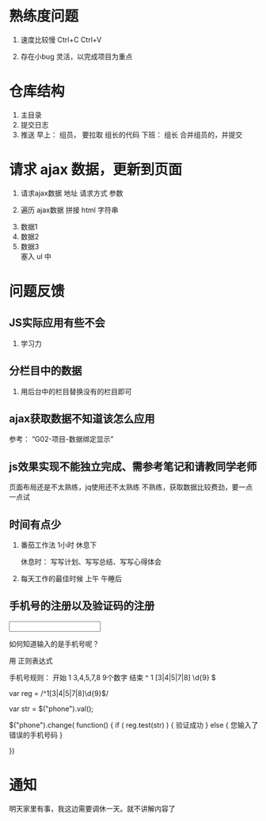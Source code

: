 

# 熟练度问题
1. 速度比较慢
	Ctrl+C   Ctrl+V

2. 存在小bug
	灵活，以完成项目为重点

# 仓库结构
1. 主目录
2. 提交日志
3. 推送
	早上： 组员， 要拉取 组长的代码
	下班： 组长 合并组员的，并提交

# 请求 ajax 数据，更新到页面

1. 请求ajax数据 
	地址
	请求方式
	参数

2. 遍历 ajax数据
	拼接 html 字符串               <li> 数据1 </li> <li> 数据2 </li><li> 数据3 </li>
	塞入 ul 中     






# 问题反馈


## JS实际应用有些不会

1. 学习力

## 分栏目中的数据

1. 用后台中的栏目替换没有的栏目即可

## ajax获取数据不知道该怎么应用

参考： “G02-项目-数据绑定显示”


## js效果实现不能独立完成、需参考笔记和请教同学老师

页面布局还是不太熟练，jq使用还不太熟练
不熟练，获取数据比较费劲，要一点一点试

## 时间有点少

1. 番茄工作法
	1小时 休息下

	休息时：  写写计划、写写总结、写写心得体会

2. 每天工作的最佳时候
	上午
	午睡后



## 手机号的注册以及验证码的注册


<input type="text" id="phone">

如何知道输入的是手机号呢？

用   正则表达式

手机号规则：
	开始    1      3,4,5,7,8    9个数字   结束
	 ^	1      [3|4|5|7|8]   \d{9}	$


var reg = /^1[3|4|5|7|8]\d{9}$/

var str = $("phone").val();

$("phone").change( function() {
	if ( reg.test(str) ) {
		验证成功
	} else {
		您输入了错误的手机号码
	}

})













# 通知
明天家里有事，我这边需要调休一天。就不讲解内容了
